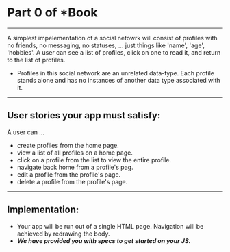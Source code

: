 # Part 0 of *Book
___

A simplest impelementation of a social netowrk will consist of profiles with no friends, no messaging, no statuses, ... just things like 'name', 'age', 'hobbies'.  A user can see a list of profiles, click on one to read it, and return to the list of profiles.
  * Profiles in this social network are an unrelated data-type.  Each profile stands alone and has no instances of another data type associated with it.

___      
## User stories your app must satisfy:
 

A user can ...
* create profiles from the home page.
* view a list of all profiles on a home page.
* click on a profile from the list to view the entire profile.
* navigate back home from a profile's pag.
* edit a profile from the profile's page.
* delete a profile from the profile's page.
___
## Implementation:

* Your app will be run out of a single HTML page.  Navigation will be achieved by redrawing the body.
* **_We have provided you with specs to get started on your JS._**
